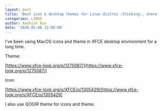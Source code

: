 ```yaml
---
layout: post
title: 'Best icon & desktop themes for Linux distros :thinking:, share your favs :sunglasses:'
categories: LINUX
author: Aashish Ace
date: '2020-02-08 12:00:00'
---
```

I've been using MacOS icons and theme in XFCE desktop environment for a long time.

Theme:

[https://www.xfce-look.org/p/1275087/](https://www.xfce-look.org/p/1275087/)

Icon:

[https://www.xfce-look.org/s/XFCE/p/1305429](https://www.xfce-look.org/s/XFCE/p/1305429)

I also use QOGIR theme for icons and theme.